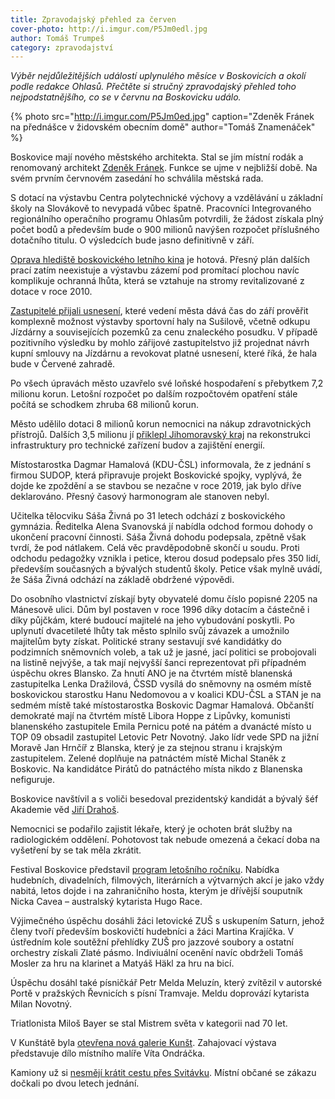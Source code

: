```yaml
---
title: Zpravodajský přehled za červen
cover-photo: http://i.imgur.com/P5Jm0edl.jpg
author: Tomáš Trumpeš
category: zpravodajství
---
```


*Výběr nejdůležitějších událostí uplynulého měsíce v Boskovicích a okolí podle redakce Ohlasů. Přečtěte si stručný zpravodajský přehled toho nejpodstatnějšího, co se v červnu na Boskovicku událo.*

{% photo src="http://i.imgur.com/P5Jm0ed.jpg" caption="Zdeněk Fránek na přednášce v židovském obecním domě" author="Tomáš Znamenáček" %}

Boskovice mají nového městského architekta. Stal se jím místní rodák a renomovaný architekt [Zdeněk Fránek](http://www.ohlasy.info/clanky/2017/06/mestsky-architekt.html). Funkce se ujme v nejbližší době. Na svém prvním červnovém zasedání ho schválila městská rada.

S dotací na výstavbu Centra polytechnické výchovy a vzdělávání u základní školy na Slovákově to nevypadá vůbec špatně. Pracovníci Integrovaného regionálního operačního programu Ohlasům potvrdili, že žádost získala plný počet bodů a především bude o 900 milionů navýšen rozpočet příslušného dotačního titulu. O výsledcích bude jasno definitivně v září.

[Oprava hlediště boskovického letního kina](http://www.ohlasy.info/clanky/2017/06/letnak-stromy.html) je hotová. Přesný plán dalších prací zatím neexistuje a výstavbu zázemí pod promítací plochou navíc komplikuje ochranná lhůta, která se vztahuje na stromy revitalizované z dotace v roce 2010.

[Zastupitelé přijali usnesení](http://www.ohlasy.info/clanky/2017/06/zastupitelstvo.html), které vedení města dává čas do září prověřit komplexně možnost výstavby sportovní haly na Sušilově, včetně odkupu Jízdárny a souvisejících pozemků za cenu znaleckého posudku. V případě pozitivního výsledku by mohlo zářijové zastupitelstvo již projednat návrh kupní smlouvy na Jízdárnu a revokovat platné usnesení, které říká, že hala bude v Červené zahradě.

Po všech úpravách město uzavřelo své loňské hospodaření s přebytkem 7,2 milionu korun. Letošní rozpočet po dalším rozpočtovém opatření stále počítá se schodkem zhruba 68 milionů korun.

Město udělilo dotaci 8 milionů korun nemocnici na nákup zdravotnických přístrojů. Dalších 3,5 milionu jí [přiklepl Jihomoravský kraj](http://boskovice.cz/zastupitele-jmk-schvalili-dotaci-pro-nbsp-boskovickou-nemocnici/d-31105/p1=1019) na  rekonstrukci infrastruktury pro technické zařízení budov a zajištění energií.

Místostarostka Dagmar Hamalová (KDU-ČSL) informovala, že z jednání s firmou SUDOP, která připravuje projekt Boskovické spojky, vyplývá, že dojde ke zpoždění a se stavbou se nezačne v roce 2019, jak bylo dříve deklarováno. Přesný časový harmonogram ale stanoven nebyl.

Učitelka tělocviku Sáša Živná po 31 letech odchází z boskovického gymnázia. Ředitelka Alena Svanovská jí nabídla odchod formou dohody o ukončení pracovní činnosti. Sáša Živná dohodu podepsala, zpětně však tvrdí, že pod nátlakem. Celá věc pravděpodobně skončí u soudu. Proti odchodu pedagožky vznikla i petice, kterou dosud podepsalo přes 350 lidí, především současných a bývalých studentů školy. Petice však mylně uvádí, že Sáša Živná odchází na základě obdržené výpovědi.

Do osobního vlastnictví získají byty obyvatelé domu číslo popisné 2205 na Mánesově ulici. Dům byl postaven v roce 1996 díky dotacím a částečně i díky půjčkám, které budoucí majitelé na jeho vybudování poskytli. Po uplynutí dvacetileté lhůty tak město splnilo svůj závazek a umožnilo majitelům byty získat.
Politické strany sestavují své kandidátky do podzimních sněmovních voleb, a tak už je jasné, jací politici se probojovali na listině nejvýše, a tak mají nejvyšší šanci reprezentovat při případném úspěchu okres Blansko. Za hnutí ANO je na čtvrtém místě blanenská zastupitelka Lenka Dražilová, ČSSD vysílá do sněmovny na osmém místě boskovickou starostku Hanu Nedomovou a v koalici KDU-ČSL a STAN je na sedmém místě také místostarostka Boskovic Dagmar Hamalová. Občanští demokraté mají na čtvrtém místě Libora Hoppe z Lipůvky, komunisti blanenského zastupitele Emila Pernicu poté na pátém a dvanácté místo u TOP 09 obsadil zastupitel Letovic Petr Novotný. Jako lídr vede SPD na jižní Moravě Jan Hrnčíř z Blanska, který je za stejnou stranu i krajským zastupitelem. Zelené doplňuje na patnáctém místě Michal Staněk z Boskovic. Na kandidátce Pirátů do patnáctého místa nikdo z Blanenska nefiguruje.

Boskovice navštívil a s voliči besedoval prezidentský kandidát a bývalý šéf Akademie věd [Jiří Drahoš](http://www.ohlasy.info/clanky/2017/06/drahos.html).

Nemocnici se podařilo zajistit lékaře, který je ochoten brát služby na radiologickém oddělení. Pohotovost tak nebude omezená a čekací doba na vyšetření by se tak měla zkrátit.

Festival Boskovice představil [program letošního ročníku](http://www.ohlasy.info/clanky/2017/06/festival-pozvanka.html). Nabídka hudebních, divadelních, filmových, literárních a výtvarných akcí je jako vždy nabitá, letos dojde i na zahraničního hosta, kterým je dřívější souputník Nicka Cavea – australský kytarista Hugo Race.

Výjimečného úspěchu dosáhli žáci letovické ZUŠ s uskupením Saturn, jehož členy tvoří především boskovičtí hudebníci a žáci Martina Krajíčka. V ústředním kole soutěžní přehlídky ZUŠ pro jazzové soubory a ostatní orchestry získali Zlaté pásmo. Indiviuální ocenění navíc obdrželi Tomáš Mosler za hru na klarinet a Matyáš Häkl za hru na bicí.

Úspěchu dosáhl také písničkář Petr Melda Meluzín, který zvítězil v autorské Portě v pražských Řevnicích s písní Tramvaje. Meldu doprovází kytarista Milan Novotný.

Triatlonista Miloš Bayer se stal Mistrem světa v kategorii nad 70 let.

V Kunštátě byla [otevřena nová galerie Kunšt](http://www.ohlasy.info/clanky/2017/06/ondracek-podplamenice.html). Zahajovací výstava představuje dílo místního malíře Víta Ondráčka.

Kamiony už si [nesmějí krátit cestu přes Svitávku](http://blanensky.denik.cz/zpravy_region/po-dvou-letech-se-dockali-svitavkou-uz-si-nesmi-kratit-cestu-nakladni-auta-20170609.html). Místní občané se zákazu dočkali po dvou letech jednání.
